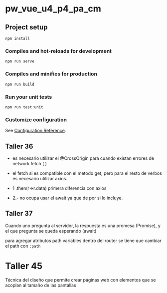 # pw_vue_u4_p4_pa_cm

## Project setup
```
npm install
```

### Compiles and hot-reloads for development
```
npm run serve
```

### Compiles and minifies for production
```
npm run build
```

### Run your unit tests
```
npm run test:unit
```

### Customize configuration
See [Configuration Reference](https://cli.vuejs.org/config/).


## Taller 36

- es necesario utilizar el @CrossOrigin para cuando existan errores de network fetch ( )
- el fetch si es compatible con el metodo get, pero para el resto de verbos es necesario utilizar axios.

- 1 .then(r=>r.data) primera diferencia con axios
- 2.- no ocupa usar el await ya que de por si lo incluye.

## Taller 37

Cuando uno pregunta al servidor, la respuesta es una promesa (Promise), y el que pregunta se queda esperando (await)

para agregar atributos path variables dentro del router se tiene que cambiar el path con `:path`

# Taller 45

Técnica del diseño que permite crear páginas web con elementos que se acoplan al tamaño de las pantallas